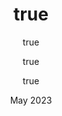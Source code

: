 ---
layout: project
section: projects
title: 
  "long": "Coasts in Crisis: Caribbean Arts and Cultures After Hurricanes"
  "short": "Coasts in Crisis"
doi: ""
author: 
- name: Rebecca Elise Foote
  shortname: Foote
  bio: >
    Rebecca Elise Foote is a Ph. D. candidate in the department of English at the University of Virginia. She received a BA in English and Hispanic Studies from Davidson College in 2017. She is currently writing a dissertation on contemporary Latinx poetry and performance theory and holds the Irby Cauthen Fellowship through the Jefferson Scholars Foundation. She is a former Praxis Fellow (2020-2021) in UVa's Scholars' Lab, the university's center for digital humanities. 
- name: Winnie E. Pérez Martínez
  shortname: Pérez Martínez
  bio: >
    Winnie E. Pérez Martínez is a PhD student in Spanish and Digital Humanities in the Spanish, Italian, and Portuguese Department at the University of Virginia, where she is a recipient of the Interdisciplinary Doctoral Fellow in Caribbean Literatures, Arts, and Cultures. Her main research interests concern the collective imaginaries of technology in the Anglophone, Francophone, and Hispanophone Caribbean of the 20th and 21st centuries. She traces these imaginaries through representations of technology within Caribbean science fiction and urban planning.
- name: Charlotte Rogers
  shortname: Rogers
  bio: >
    Charlotte Rogers is the Lisa Smith Discovery Chair Associate Professor of Spanish at the University of Virginia, where she specializes in twentieth- and twenty-first-century Latin American and Caribbean environmental humanities. Her work takes a comparative approach to representations of tropical ecologies in contemporary literatures, arts, and cultures.  
date: May 2023
issue: 7
order: 2
image: images/issue07/coasts.png
thumb: images/issue07/coasts-thumb.png
link: "http://coastsincrisis.net/"
---